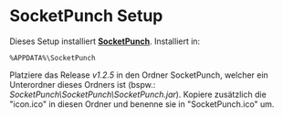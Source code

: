SocketPunch Setup==================Dieses Setup installiert **[SocketPunch](https://wiidatabase.de/3ds-downloads/pc-tools/socketpunch/)**. Installiert in:    %APPDATA%\SocketPunchPlatziere das Release *v1.2.5* in den Ordner SocketPunch, welcher ein Unterordner dieses Ordners ist (bspw.: *SocketPunch\SocketPunch\SocketPunch.jar*). Kopiere zusätzlich die "icon.ico" in diesen Ordner und benenne sie in "SocketPunch.ico" um.